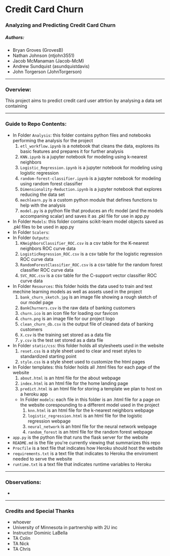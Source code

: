 # Credit Card Churn

### Analyzing and Predicting Credit Card Churn

##### Authors:
* Bryan Groves (GrovesB)
* Nathan Johnson (ntjohn3551)
* Jacob McManaman (Jacob-McM)
* Andrew Sundquist (asundquistdavis)
* John Torgerson (JohnTorgerson)
---

### Overview:
This project aims to predict credit card user attrtion by analysing a data set containing 

---


### Guide to Repo Contents:
* In Folder `Analysis`: this folder contains python files and notebooks performing the analysis for the project
    1. `etl_workflow.ipynb` is a notebook that cleans the data, explores its basic features and prepares it for further analysis
    1. `KNN.ipynb` is a jupyter notebook for modeling using k-nearest neighbors
    1. `Logistic_Regression.ipynb` is a jupyter notebook for modeling using logistic regression
    1. `random-forest-classifier.ipynb` is a jupyter notebook for modeling using random forest classifier
    1. `Dimensionality-Reduction.ipynb` is a jupyter notebook that explores reducing the data set 
    1. `mechlearn.py` is a custom python module that defines functions to help with the analysis
    1. `model.py` is a python file that produces an rfc model (and the models accompaning scalar) and saves it as .pkl file for use in app.py
* In Folder `Models`: this folder contains scikit-learn model objects saved as .pkl files to be used in app.py
* In Folder `Scalers`:
* In Folder `Outputs`:
    1. `KNeighborsClassifier_ROC.csv` is a csv table for the K-nearest neighbors ROC curve data
    2. `LogisticRegression_ROC.csv` is a csv table for the logistic regression ROC curve data
    3. `RandomForestClassifier_ROC.csv` is a csv table for the random forest classifier ROC curve data
    4. `SVC_ROC.csv` is a csv table for the C-support vector classifier ROC curve data
* In Folder `Resources`: this folder holds the data used to train and test mechine learning models as well as assets used in the project
    1. `bank_churn_sketch.jpg` is an image file showing a rough sketch of our model page
    2. `BankChurners.csv` is the raw data of banking customers
    3. `churn.ico` is an icon file for loading our favicon
    4. `churn.png` is an image file for our project logo
    5. `clean_churn_db.csv` is the output file of cleaned data of banking customers
    6. `X.csv` is the training set stored as a data file
    7. `y.csv` is the test set stored as a data file
* In Folder `static/css`: this folder holds all stylesheets used in the website
    1. `reset.css` is a style sheet used to clear and reset styles to standardized starting point
    2. `style.css` is a style sheet used to customize the html pages
* In Folder templates: this folder holds all .html files for each page of the website
    1. `about.html` is an html file for the about webpage
    1. `index.html` is an html file for the home landing page
    1. `predict.html` is an html file for storing a template we plan to host on a heroku app
    * In Folder `models`: each file in this folder is an .html file for a page on the website corespounding to a different model used in the project
        1. `knn.html` is an html file for the k-nearest neighbors webpage
        2. `logistic_regression.html` is an html file for the logistic regression webpage
        3. `neural_network` is an html file for the neural network webpage
        4. `random_forest` is an html file for the random forest webpage
* `app.py` is the python file that runs the flask server for the website
* `README.md` is the file you're currently viewing that summarizes this repo
* `Procfile` is a text file that indicates how Heroku should host the website
* `requirements.txt` is a text file that indicates to Heroku the enviroment needed to serve the website
* `runtime.txt` is a text file that indicates runtime variables to Heroku
---

### Observations:
* 
---

### Credits and Special Thanks
* whoever
* University of Minnesota in partnership with 2U inc
* Instructor Dominic LaBella
* TA Colin
* TA Nick
* TA Chris